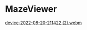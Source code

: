 # MazeViewer

<!--
|building|resolving|
|--|--|
|![Screenshot_20220820_211138](https://user-images.githubusercontent.com/1254889/185745811-61c8ea64-9faa-4ab9-82c3-fe1f3a976836.png)|![Screenshot_20220820_211147](https://user-images.githubusercontent.com/1254889/185745815-55b134db-023a-4775-8181-28c5b19f4321.png)|
-->

[device-2022-08-20-211422 (2).webm](https://user-images.githubusercontent.com/1254889/185746305-3f1f9063-919d-4a67-bd5f-3bd7fc7489f3.webm)
